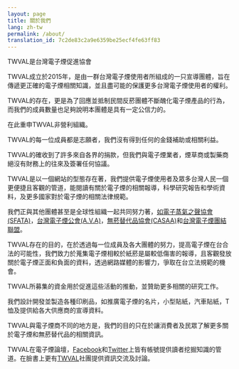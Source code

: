 ```yaml
---
layout: page
title: 關於我們
lang: zh-tw
permalink: /about/
translation_id: 7c2de83c2a9e6359be25ecf4fe63ff83
---
```


TWVAL是台灣電子煙促進協會

TWVAL成立於2015年，是由一群台灣電子煙使用者所組成的一只宣導團體，旨在傳遞更正確的電子煙相關知識，並且盡可能的保護更多台灣電子煙使用者的權利。

TWVAL的存在，更是為了回應並抵制民間反菸團體不斷醜化電子煙產品的行為，而我們的成員數量也足夠說明本團體是具有一定公信力的。

在此重申TWVAL非營利組織。

TWVAL的每一位成員都是志願者，我們沒有得到任何的金錢補助或相關利益。

TWVAL的確收到了許多來自各界的捐款，但我們與電子煙業者，煙草商或製藥商絕沒有財務上的往來及簽署任何協議。

TWVAL是以一個網站的型態存在著，我們提供電子煙使用者及眾多台灣人民一個更便捷且客觀的管道，能閱讀有關於電子煙的相關報導，科學研究報告和學術資料，及更多國家對於電子煙的相關法律規範。

我們正與其他團體甚至是全球性組織一起共同努力著，[如電子蒸氣之聲協會(SFATA)][2]，[台灣電子煙公會(A.V.A)][3]，[無菸替代品協會(CASAA)][5]和[台灣電子煙團結聯盟][6]。

TWVAL存在的目的，在於透過每一位成員及各大團體的努力，提高電子煙在台合法的可能性，我們致力於蒐集電子煙相較於紙菸是屬較低傷害的報導，且客觀發放關於電子煙正面和負面的資料，透過網路媒體的影響力，爭取在台立法規範的機會。

TWVAL所募集的資金用於促進這些活動的推動，並贊助更多相關的研究工作。

我們設計開發並製造各種印刷品，如推廣電子煙的名片，小型貼紙，汽車貼紙，T恤及提供給各大供應商的宣導資料。

TWVAL與電子煙商不同的地方是，我們的目的只在於讓消費者及民眾了解更多關於電子煙和無菸替代品的相關資訊。

TWVAL在電子煙論壇，[Facebook][10]和[Twitter][11]上皆有帳號提供讀者挖掘知識的管道。在臉書上更有[TWVAL][12]社團提供資訊交流及討論。

[1]: http://moveorganization.org
[2]: http://sfata.org/
[3]: http://vaping.info/
[4]: https://www.facebook.com/TWVAS
[5]: http://www.casaa.org/
[6]: https://www.facebook.com/pages/%E5%8F%B0%E7%81%A3%E9%9B%BB%E5%AD%90%E7%85%99%E5%9C%98%E7%B5%90%E8%81%AF%E7%9B%9F/791530254263828?fref=nf
[10]: https://www.facebook.com/twval
[11]: https://twitter.com/TaiwanVapeAL
[12]: https://www.facebook.com/groups/434786276623765/
